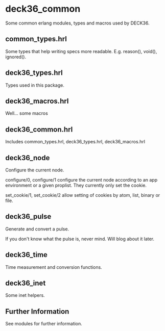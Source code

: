 deck36_common
==============

Some common erlang modules, types and macros used by DECK36.

common_types.hrl
-----------------
Some types that help writing specs more readable. E.g. reason(), void(), ignored().


deck36_types.hrl
-----------------
Types used in this package.


deck36_macros.hrl
------------------
Well... some macros


deck36_common.hrl
------------------
Includes common_types.hrl, deck36_types.hrl, deck36_macros.hrl 


deck36_node
------------
Configure the current node.

configure/0, configure/1 configure the current node according to an app environment or a given proplist. They currently only set the cookie.

set_cookie/1, set_cookie/2 allow setting of cookies by atom, list, binary or file.


deck36_pulse
-------------
Generate and convert a pulse.

If you don't know what the pulse is, never mind. Will blog about it later.


deck36_time
------------
Time measurement and conversion functions.


deck36_inet
------------
Some inet helpers.


Further Information
--------------------
See modules for further information.

